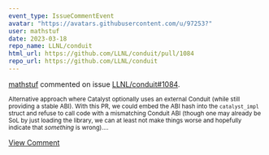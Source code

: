 ```yaml
---
event_type: IssueCommentEvent
avatar: "https://avatars.githubusercontent.com/u/97253?"
user: mathstuf
date: 2023-03-18
repo_name: LLNL/conduit
html_url: https://github.com/LLNL/conduit/pull/1084
repo_url: https://github.com/LLNL/conduit
---
```


<a href='https://github.com/mathstuf' target='_blank'>mathstuf</a> commented on issue <a href='https://github.com/LLNL/conduit/pull/1084' target='_blank'>LLNL/conduit#1084</a>.

<small>Alternative approach where Catalyst optionally uses an external Conduit (while still providing a stable ABI). With this PR, we could embed the ABI hash into the `catalyst_impl` struct and refuse to call code with a mismatching Conduit ABI (though one may already be SoL by just loading the library, we can at least not make things worse and hopefully indicate that *something* is wrong)....</small>

<a href='https://github.com/LLNL/conduit/pull/1084' target='_blank'>View Comment</a>